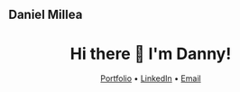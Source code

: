 ## Daniel Millea

<h1 align="center">Hi there 👋 I'm Danny!</h1>

<p align="center">
  <a href="https://your-portfolio.com">Portfolio</a> •
  <a href="https://linkedin.com/in/yourusername">LinkedIn</a> •
  <a href="mailto:your@email.com">Email</a>
</p>

<!--
**dcmillea/dcmillea** is a ✨ _special_ ✨ repository because its `README.md` (this file) appears on your GitHub profile.

Here are some ideas to get you started:

- 🔭 I’m currently working on ...
- 🌱 I’m currently learning ...
- 👯 I’m looking to collaborate on ...
- 🤔 I’m looking for help with ...
- 💬 Ask me about ...
- 📫 How to reach me: ...
- 😄 Pronouns: ...
- ⚡ Fun fact: ...
-->
